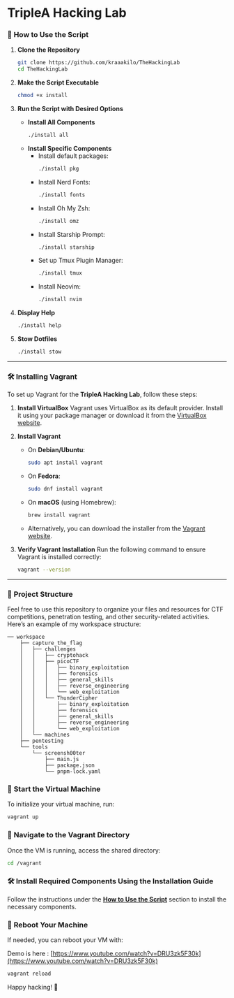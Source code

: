 # TripleA Hacking Lab

### 🔧 **How to Use the Script**

1. **Clone the Repository**
    ```bash
    git clone https://github.com/kraaakilo/TheHackingLab
    cd TheHackingLab
    ```

2. **Make the Script Executable**
    ```bash
    chmod +x install
    ```

3. **Run the Script with Desired Options**
    - **Install All Components**
      ```bash
      ./install all
      ```
    - **Install Specific Components**
      - Install default packages:
        ```bash
        ./install pkg
        ```
      - Install Nerd Fonts:
        ```bash
        ./install fonts
        ```
      - Install Oh My Zsh:
        ```bash
        ./install omz
        ```
      - Install Starship Prompt:
        ```bash
        ./install starship
        ```
      - Set up Tmux Plugin Manager:
        ```bash
        ./install tmux
        ```
      - Install Neovim:
        ```bash
        ./install nvim
        ```

4. **Display Help**
    ```bash
    ./install help
    ```

5. **Stow Dotfiles**
    ```bash
    ./install stow
    ```

---

### 🛠️ **Installing Vagrant**

To set up Vagrant for the **TripleA Hacking Lab**, follow these steps:

1. **Install VirtualBox**
   Vagrant uses VirtualBox as its default provider. Install it using your package manager or download it from the [VirtualBox website](https://www.virtualbox.org/).

2. **Install Vagrant**
   - On **Debian/Ubuntu**:
     ```bash
     sudo apt install vagrant
     ```
   - On **Fedora**:
     ```bash
     sudo dnf install vagrant
     ```
   - On **macOS** (using Homebrew):
     ```bash
     brew install vagrant
     ```
   - Alternatively, you can download the installer from the [Vagrant website](https://www.vagrantup.com/downloads).

3. **Verify Vagrant Installation**
   Run the following command to ensure Vagrant is installed correctly:
   ```bash
   vagrant --version
   ```

---

### 📁 **Project Structure**

Feel free to use this repository to organize your files and resources for CTF competitions, penetration testing, and other security-related activities. Here’s an example of my workspace structure:

```plaintext
── workspace
    ├── capture_the_flag
    │   ├── challenges
    │   │   ├── cryptohack
    │   │   ├── picoCTF
    │   │   │   ├── binary_exploitation
    │   │   │   ├── forensics
    │   │   │   ├── general_skills
    │   │   │   ├── reverse_engineering
    │   │   │   └── web_exploitation
    │   │   └── ThunderCipher
    │   │       ├── binary_exploitation
    │   │       ├── forensics
    │   │       ├── general_skills
    │   │       ├── reverse_engineering
    │   │       └── web_exploitation
    │   └── machines
    ├── pentesting
    └── tools
        └── screensh00ter
            ├── main.js
            ├── package.json
            └── pnpm-lock.yaml
```

### 🚀 **Start the Virtual Machine**
To initialize your virtual machine, run:
```bash
vagrant up
```

### 🔄 **Navigate to the Vagrant Directory**
Once the VM is running, access the shared directory:
```bash
cd /vagrant
```

### 🛠️ **Install Required Components Using the Installation Guide**
Follow the instructions under the **[How to Use the Script](#-how-to-use-the-script)** section to install the necessary components.

### 🔄 **Reboot Your Machine**
If needed, you can reboot your VM with:


Demo is here : [https://www.youtube.com/watch?v=DRU3zk5F30k](https://www.youtube.com/watch?v=DRU3zk5F30k)
```bash
vagrant reload
```

Happy hacking! 🥷
